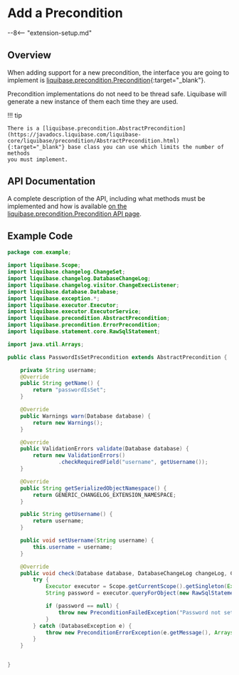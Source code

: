 # Add a Precondition

--8<-- "extension-setup.md"

## Overview

When adding support for a new precondition, the interface you are going to implement is [liquibase.precondition.Precondition](https://javadocs.liquibase.com/liquibase-core/liquibase/precondition/Precondition.html){:target="_blank"}.

Precondition implementations do not need to be thread safe. Liquibase will generate a new instance of them each time they are used.

!!! tip

    There is a [liquibase.precondition.AbstractPrecondition](https://javadocs.liquibase.com/liquibase-core/liquibase/precondition/AbstractPrecondition.html){:target="_blank"} base class you can use which limits the number of methods
    you must implement. 

## API Documentation

A complete description of the API, including what methods must be implemented and how is available [on the liquibase.precondition.Precondition API page](../../code/api/precondition-precondition.md).

## Example Code

```java
package com.example;

import liquibase.Scope;
import liquibase.changelog.ChangeSet;
import liquibase.changelog.DatabaseChangeLog;
import liquibase.changelog.visitor.ChangeExecListener;
import liquibase.database.Database;
import liquibase.exception.*;
import liquibase.executor.Executor;
import liquibase.executor.ExecutorService;
import liquibase.precondition.AbstractPrecondition;
import liquibase.precondition.ErrorPrecondition;
import liquibase.statement.core.RawSqlStatement;

import java.util.Arrays;

public class PasswordIsSetPrecondition extends AbstractPrecondition {

    private String username;
    @Override
    public String getName() {
        return "passwordIsSet";
    }

    @Override
    public Warnings warn(Database database) {
        return new Warnings();
    }

    @Override
    public ValidationErrors validate(Database database) {
        return new ValidationErrors()
                .checkRequiredField("username", getUsername());
    }

    @Override
    public String getSerializedObjectNamespace() {
        return GENERIC_CHANGELOG_EXTENSION_NAMESPACE;
    }

    public String getUsername() {
        return username;
    }

    public void setUsername(String username) {
        this.username = username;
    }

    @Override
    public void check(Database database, DatabaseChangeLog changeLog, ChangeSet changeSet, ChangeExecListener changeExecListener) throws PreconditionFailedException, PreconditionErrorException {
        try {
            Executor executor = Scope.getCurrentScope().getSingleton(ExecutorService.class).getExecutor("jdbc", database);
            String password = executor.queryForObject(new RawSqlStatement("select password from app_users where username='"+database.escapeStringForDatabase(username)+"'"), String.class);

            if (password == null) {
                throw new PreconditionFailedException("Password not set for "+username, changeLog, this);
            }
        } catch (DatabaseException e) {
            throw new PreconditionErrorException(e.getMessage(), Arrays.asList(new ErrorPrecondition(e, changeLog, this)));
        }
    }


}
```